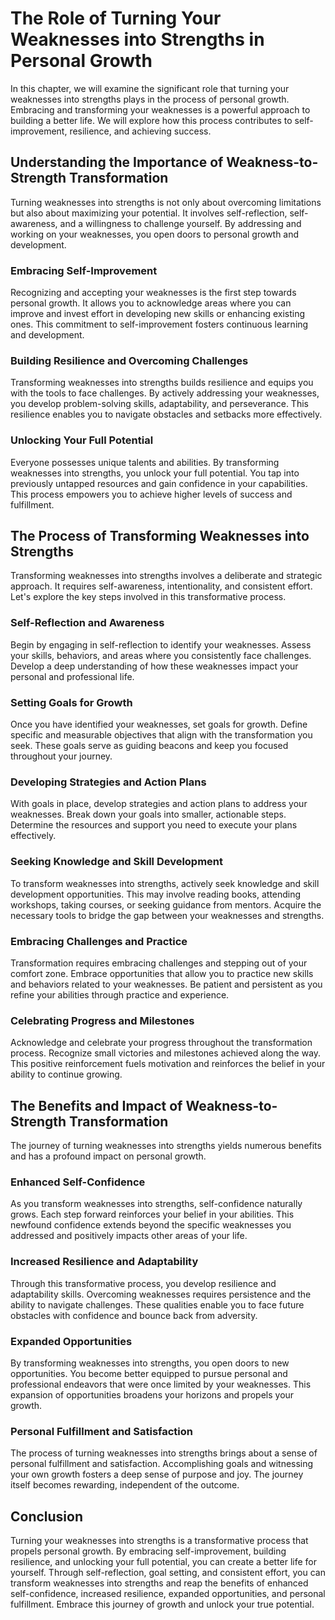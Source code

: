 The Role of Turning Your Weaknesses into Strengths in Personal Growth
=================================================================================

In this chapter, we will examine the significant role that turning your weaknesses into strengths plays in the process of personal growth. Embracing and transforming your weaknesses is a powerful approach to building a better life. We will explore how this process contributes to self-improvement, resilience, and achieving success.

Understanding the Importance of Weakness-to-Strength Transformation
-------------------------------------------------------------------

Turning weaknesses into strengths is not only about overcoming limitations but also about maximizing your potential. It involves self-reflection, self-awareness, and a willingness to challenge yourself. By addressing and working on your weaknesses, you open doors to personal growth and development.

### Embracing Self-Improvement

Recognizing and accepting your weaknesses is the first step towards personal growth. It allows you to acknowledge areas where you can improve and invest effort in developing new skills or enhancing existing ones. This commitment to self-improvement fosters continuous learning and development.

### Building Resilience and Overcoming Challenges

Transforming weaknesses into strengths builds resilience and equips you with the tools to face challenges. By actively addressing your weaknesses, you develop problem-solving skills, adaptability, and perseverance. This resilience enables you to navigate obstacles and setbacks more effectively.

### Unlocking Your Full Potential

Everyone possesses unique talents and abilities. By transforming weaknesses into strengths, you unlock your full potential. You tap into previously untapped resources and gain confidence in your capabilities. This process empowers you to achieve higher levels of success and fulfillment.

The Process of Transforming Weaknesses into Strengths
-----------------------------------------------------

Transforming weaknesses into strengths involves a deliberate and strategic approach. It requires self-awareness, intentionality, and consistent effort. Let's explore the key steps involved in this transformative process.

### Self-Reflection and Awareness

Begin by engaging in self-reflection to identify your weaknesses. Assess your skills, behaviors, and areas where you consistently face challenges. Develop a deep understanding of how these weaknesses impact your personal and professional life.

### Setting Goals for Growth

Once you have identified your weaknesses, set goals for growth. Define specific and measurable objectives that align with the transformation you seek. These goals serve as guiding beacons and keep you focused throughout your journey.

### Developing Strategies and Action Plans

With goals in place, develop strategies and action plans to address your weaknesses. Break down your goals into smaller, actionable steps. Determine the resources and support you need to execute your plans effectively.

### Seeking Knowledge and Skill Development

To transform weaknesses into strengths, actively seek knowledge and skill development opportunities. This may involve reading books, attending workshops, taking courses, or seeking guidance from mentors. Acquire the necessary tools to bridge the gap between your weaknesses and strengths.

### Embracing Challenges and Practice

Transformation requires embracing challenges and stepping out of your comfort zone. Embrace opportunities that allow you to practice new skills and behaviors related to your weaknesses. Be patient and persistent as you refine your abilities through practice and experience.

### Celebrating Progress and Milestones

Acknowledge and celebrate your progress throughout the transformation process. Recognize small victories and milestones achieved along the way. This positive reinforcement fuels motivation and reinforces the belief in your ability to continue growing.

The Benefits and Impact of Weakness-to-Strength Transformation
--------------------------------------------------------------

The journey of turning weaknesses into strengths yields numerous benefits and has a profound impact on personal growth.

### Enhanced Self-Confidence

As you transform weaknesses into strengths, self-confidence naturally grows. Each step forward reinforces your belief in your abilities. This newfound confidence extends beyond the specific weaknesses you addressed and positively impacts other areas of your life.

### Increased Resilience and Adaptability

Through this transformative process, you develop resilience and adaptability skills. Overcoming weaknesses requires persistence and the ability to navigate challenges. These qualities enable you to face future obstacles with confidence and bounce back from adversity.

### Expanded Opportunities

By transforming weaknesses into strengths, you open doors to new opportunities. You become better equipped to pursue personal and professional endeavors that were once limited by your weaknesses. This expansion of opportunities broadens your horizons and propels your growth.

### Personal Fulfillment and Satisfaction

The process of turning weaknesses into strengths brings about a sense of personal fulfillment and satisfaction. Accomplishing goals and witnessing your own growth fosters a deep sense of purpose and joy. The journey itself becomes rewarding, independent of the outcome.

Conclusion
----------

Turning your weaknesses into strengths is a transformative process that propels personal growth. By embracing self-improvement, building resilience, and unlocking your full potential, you can create a better life for yourself. Through self-reflection, goal setting, and consistent effort, you can transform weaknesses into strengths and reap the benefits of enhanced self-confidence, increased resilience, expanded opportunities, and personal fulfillment. Embrace this journey of growth and unlock your true potential.
